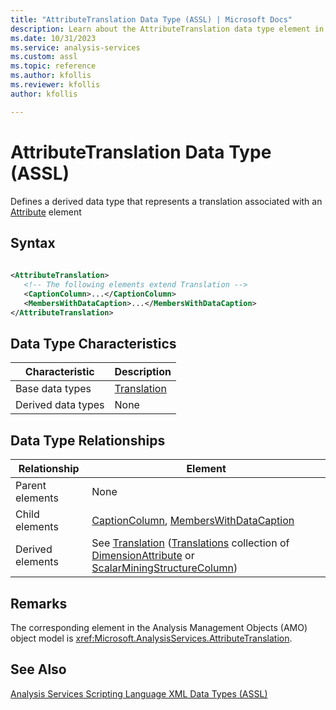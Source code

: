 ```yaml
---
title: "AttributeTranslation Data Type (ASSL) | Microsoft Docs"
description: Learn about the AttributeTranslation data type element in the Analysis Services Scripting Language (ASSL) schema.
ms.date: 10/31/2023
ms.service: analysis-services
ms.custom: assl
ms.topic: reference
ms.author: kfollis
ms.reviewer: kfollis
author: kfollis

---
```

# AttributeTranslation Data Type (ASSL)

  Defines a derived data type that represents a translation associated with an [Attribute](../objects/attribute-element-assl.md) element  
  
## Syntax  
  
```xml  
  
<AttributeTranslation>  
   <!-- The following elements extend Translation -->  
   <CaptionColumn>...</CaptionColumn>  
   <MembersWithDataCaption>...</MembersWithDataCaption>  
</AttributeTranslation>  
```  
  
## Data Type Characteristics  
  
|Characteristic|Description|  
|--------------------|-----------------|  
|Base data types|[Translation](translation-data-type-assl.md)|  
|Derived data types|None|  
  
## Data Type Relationships  
  
|Relationship|Element|  
|------------------|-------------|  
|Parent elements|None|  
|Child elements|[CaptionColumn](../objects/captioncolumn-element-assl.md), [MembersWithDataCaption](../properties/memberswithdatacaption-element-assl.md)|  
|Derived elements|See [Translation](../objects/translation-element-assl.md) ([Translations](../collections/translations-element-assl.md) collection of [DimensionAttribute](dimensionattribute-data-type-assl.md) or [ScalarMiningStructureColumn](scalarminingstructurecolumn-data-type-assl.md))|  
  
## Remarks  
 The corresponding element in the Analysis Management Objects (AMO) object model is <xref:Microsoft.AnalysisServices.AttributeTranslation>.  
  
## See Also  
 [Analysis Services Scripting Language XML Data Types &#40;ASSL&#41;](analysis-services-scripting-language-xml-data-types-assl.md)  
  
  
